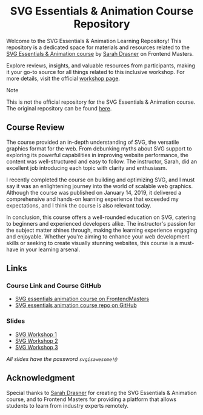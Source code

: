 <a name="readme-top"></a>

<div align="center">
  <h1> SVG Essentials & Animation Course Repository</h1>
</div>

Welcome to the SVG Essentials & Animation Learning Repository! This repository is a dedicated space for materials and
resources related to
the [SVG Essentials & Animation course](https://frontendmasters.com/courses/svg-essentials-animation/)
by [Sarah Drasner](https://frontendmasters.com/teachers/sarah-drasner/)
on Frontend Masters.

Explore reviews, insights, and valuable resources from participants, making it your go-to source for all things related
to this inclusive workshop. For more details, visit the
official [workshop page](https://frontendmasters.com/courses/svg-essentials-animation/).

> [!NOTE]
> This is not the official repository for the SVG Essentials & Animation course. The original repository can be
> found [here](https://github.com/sdras/svg-workshop).

## Course Review

The course provided an in-depth understanding of SVG, the versatile graphics format for the web. From debunking myths
about SVG support to exploring its powerful capabilities in improving website performance, the content was
well-structured and easy to follow. The instructor, Sarah, did an excellent job introducing each topic with clarity and
enthusiasm.

I recently completed the course on building and optimizing SVG, and I must say it was an enlightening journey into the
world of scalable web graphics. Although the course was published on January 14, 2019, it delivered a comprehensive and
hands-on learning experience that exceeded my expectations, and I think the course is also relevant today.

In conclusion, this course offers a well-rounded education on SVG, catering to beginners and experienced developers
alike. The instructor's passion for the subject matter shines through, making the learning experience engaging and
enjoyable. Whether you're aiming to enhance your web development skills or seeking to create visually stunning websites,
this course is a must-have in your learning arsenal.

## Links

### Course Link and Course GitHub

- [SVG essentials animation course on FrontendMasters](https://frontendmasters.com/courses/svg-essentials-animation/)
- [SVG essentials animation course repo on GitHub](https://github.com/sdras/svg-workshop)

### Slides

- [SVG Workshop 1](http://slides.com/sdrasner/adv-svg-1?token=UCdXy3zz)
- [SVG Workshop 2](http://slides.com/sdrasner/adv-svg-2?token=FxyYIMcu)
- [SVG Workshop 3](http://slides.com/sdrasner/adv-svg-3?token=IiYk_UQj)

_All slides have the password `svgisawesome!@`_

## Acknowledgment

Special thanks to [Sarah Drasner](https://frontendmasters.com/teachers/sarah-drasner/) for creating the SVG Essentials &
Animation course, and to
Frontend Masters for providing a platform that allows students to learn from industry experts remotely.